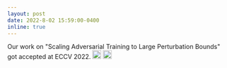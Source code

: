 ```yaml
---
layout: post
date: 2022-8-02 15:59:00-0400
inline: true
---
```

Our work on "Scaling Adversarial Training to Large Perturbation Bounds" got accepted at ECCV 2022. <img class="emoji" title=":sparkles:" alt=":sparkles:" src="https://github.githubassets.com/images/icons/emoji/unicode/2728.png" height="20" width="20"> <img class="emoji" title=":smile:" alt=":smile:" src="https://github.githubassets.com/images/icons/emoji/unicode/1f604.png" height="20" width="20">

